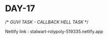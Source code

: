 # DAY-17

/* *GUVI TASK - CALLBACK HELL TASK* */

Netlify link : stalwart-rolypoly-519335.netlify.app
